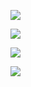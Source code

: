 ![](https://64.media.tumblr.com/d35be55c9ef51baa797375d9e89552e4/d1e07adc7a945bb7-85/s500x750/a71908a4da66a6c49889f9670f5d134b1fb10a4e.gifv)


![](https://64.media.tumblr.com/25bc67be0a9f3e1652b3e2ff4bbd3fc8/4d49102fbd1be45e-67/s1280x1920/f113b7bd73ee86a02b22cafb9025ed9cf235ba4a.pnj)

![](https://media1.tenor.com/m/9NHbFQwCB4UAAAAd/more-more-jump-mmj.gif)

![](https://64.media.tumblr.com/3fabce5957ef1ae71b6fc91c6f4735f1/6347c9046cb9e820-02/s400x600/78176dd03a8c4bb0a0833d087e8b21b5b43506e7.pnj)
